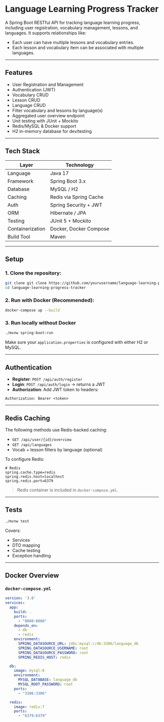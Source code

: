 # Language Learning Progress Tracker

A Spring Boot RESTful API for tracking language learning progress, including user registration, vocabulary management, lessons, and languages.
It supports relationships like:
- Each user can have multiple lessons and vocabulary entries.
- Each lesson and vocabulary item can be associated with multiple languages.

---

## Features
 
- User Registration and Management
- Authentication (JWT)
- Vocabulary CRUD
- Lesson CRUD
- Language CRUD
- Filter vocabulary and lessons by language(s)
- Aggregated user overview endpoint
- Unit testing with JUnit + Mockito
- Redis/MySQL & Docker support
- H2 in-memory database for dev/testing

---

##  Tech Stack

| Layer            | Technology                     |
|------------------|--------------------------------|
| Language         | Java 17                        |
| Framework        | Spring Boot 3.x                |
| Database         | MySQL / H2                     |
| Caching          | Redis via Spring Cache         |
| Auth             | Spring Security + JWT          |
| ORM              | Hibernate / JPA                |
| Testing          | JUnit 5 + Mockito              |
| Containerization | Docker, Docker Compose         |
| Build Tool       | Maven                          |

---


## Setup

### 1. Clone the repository:

   ```bash
   git clone git clone https://github.com/yourusername/language-learning-progress-tracker.git
   cd language-learning-progress-tracker
   ```

### 2. Run with Docker (Recommended):

   ```bash
   docker-compose up --build
   ```

### 3. Run locally without Docker

```bash
./mvnw spring-boot:run
```

Make sure your `application.properties` is configured with either H2 or MySQL.

---

##  Authentication

- **Register**: `POST /api/auth/register`
- **Login**: `POST /api/auth/login` → returns a JWT
- **Authorization**: Add JWT token to headers:

```
Authorization: Bearer <token>
```

---

##  Redis Caching

The following methods use Redis-backed caching:

- `GET /api/user/{id}/overview`
- `GET /api/languages`
- Vocab + lesson filters by language (optional)

To configure Redis:

```properties
# Redis
spring.cache.type=redis
spring.redis.host=localhost
spring.redis.port=6379
```

> Redis container is included in `docker-compose.yml`.
---

##  Tests

```bash
./mvnw test
```

Covers:
- Services
- DTO mapping
- Cache testing
- Exception handling

---

##  Docker Overview

### `docker-compose.yml`

```yaml
version: '3.8'
services:
  app:
    build: .
    ports:
      - "8080:8080"
    depends_on:
      - db
      - redis
    environment:
      SPRING_DATASOURCE_URL: jdbc:mysql://db:3306/language_db
      SPRING_DATASOURCE_USERNAME: root
      SPRING_DATASOURCE_PASSWORD: root
      SPRING_REDIS_HOST: redis

  db:
    image: mysql:8
    environment:
      MYSQL_DATABASE: language_db
      MYSQL_ROOT_PASSWORD: root
    ports:
      - "3306:3306"

  redis:
    image: redis:7
    ports:
      - "6379:6379"
```

